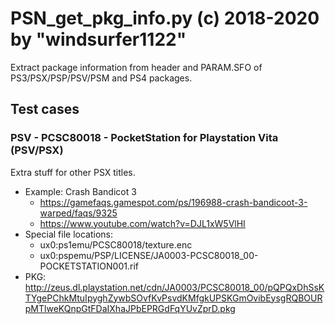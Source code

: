 # PSN_get_pkg_info.py (c) 2018-2020 by "windsurfer1122"
Extract package information from header and PARAM.SFO of PS3/PSX/PSP/PSV/PSM and PS4 packages.

## Test cases
### PSV - PCSC80018 - PocketStation for Playstation Vita (PSV/PSX)
Extra stuff for other PSX titles.
* Example: Crash Bandicot 3
  * https://gamefaqs.gamespot.com/ps/196988-crash-bandicoot-3-warped/faqs/9325
  * https://www.youtube.com/watch?v=DJL1xW5VlHI
* Special file locations:
  * ux0:ps1emu/PCSC80018/texture.enc
  * ux0:pspemu/PSP/LICENSE/JA0003-PCSC80018_00-POCKETSTATION001.rif
* PKG: http://zeus.dl.playstation.net/cdn/JA0003/PCSC80018_00/pQPQxDhSsKTYgePChkMtuIpyghZywbSOvfKvPsvdKMfgkUPSKGmOvibEysgRQBOURpMTlweKQnpGtFDaIXhaJPbEPRGdFqYUvZprD.pkg
